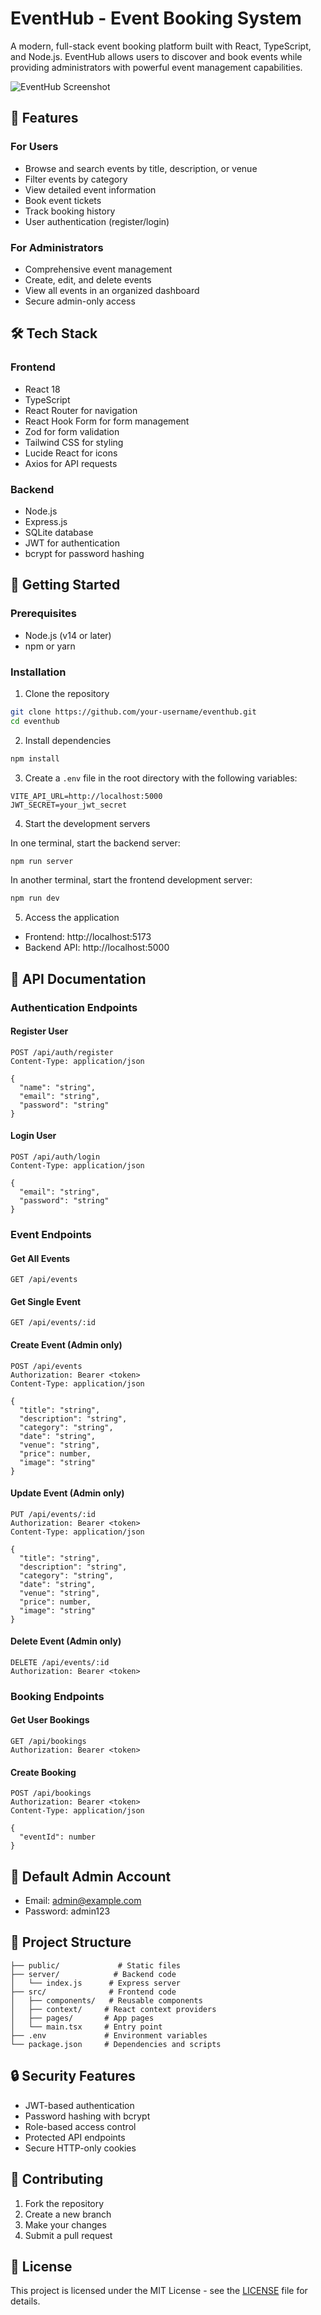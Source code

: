 # EventHub - Event Booking System

A modern, full-stack event booking platform built with React, TypeScript, and Node.js. EventHub allows users to discover and book events while providing administrators with powerful event management capabilities.

![EventHub Screenshot](https://images.pexels.com/photos/2747449/pexels-photo-2747449.jpeg)

## 🌟 Features

### For Users
- Browse and search events by title, description, or venue
- Filter events by category
- View detailed event information
- Book event tickets
- Track booking history
- User authentication (register/login)

### For Administrators
- Comprehensive event management
- Create, edit, and delete events
- View all events in an organized dashboard
- Secure admin-only access

## 🛠 Tech Stack

### Frontend
- React 18
- TypeScript
- React Router for navigation
- React Hook Form for form management
- Zod for form validation
- Tailwind CSS for styling
- Lucide React for icons
- Axios for API requests

### Backend
- Node.js
- Express.js
- SQLite database
- JWT for authentication
- bcrypt for password hashing

## 🚀 Getting Started

### Prerequisites
- Node.js (v14 or later)
- npm or yarn

### Installation

1. Clone the repository
```bash
git clone https://github.com/your-username/eventhub.git
cd eventhub
```

2. Install dependencies
```bash
npm install
```

3. Create a `.env` file in the root directory with the following variables:
```env
VITE_API_URL=http://localhost:5000
JWT_SECRET=your_jwt_secret
```

4. Start the development servers

In one terminal, start the backend server:
```bash
npm run server
```

In another terminal, start the frontend development server:
```bash
npm run dev
```

5. Access the application
- Frontend: http://localhost:5173
- Backend API: http://localhost:5000

## 📝 API Documentation

### Authentication Endpoints

#### Register User
```http
POST /api/auth/register
Content-Type: application/json

{
  "name": "string",
  "email": "string",
  "password": "string"
}
```

#### Login User
```http
POST /api/auth/login
Content-Type: application/json

{
  "email": "string",
  "password": "string"
}
```

### Event Endpoints

#### Get All Events
```http
GET /api/events
```

#### Get Single Event
```http
GET /api/events/:id
```

#### Create Event (Admin only)
```http
POST /api/events
Authorization: Bearer <token>
Content-Type: application/json

{
  "title": "string",
  "description": "string",
  "category": "string",
  "date": "string",
  "venue": "string",
  "price": number,
  "image": "string"
}
```

#### Update Event (Admin only)
```http
PUT /api/events/:id
Authorization: Bearer <token>
Content-Type: application/json

{
  "title": "string",
  "description": "string",
  "category": "string",
  "date": "string",
  "venue": "string",
  "price": number,
  "image": "string"
}
```

#### Delete Event (Admin only)
```http
DELETE /api/events/:id
Authorization: Bearer <token>
```

### Booking Endpoints

#### Get User Bookings
```http
GET /api/bookings
Authorization: Bearer <token>
```

#### Create Booking
```http
POST /api/bookings
Authorization: Bearer <token>
Content-Type: application/json

{
  "eventId": number
}
```

## 👥 Default Admin Account
- Email: admin@example.com
- Password: admin123

## 📁 Project Structure
```
├── public/             # Static files
├── server/            # Backend code
│   └── index.js      # Express server
├── src/              # Frontend code
│   ├── components/   # Reusable components
│   ├── context/     # React context providers
│   ├── pages/       # App pages
│   └── main.tsx     # Entry point
├── .env             # Environment variables
└── package.json     # Dependencies and scripts
```

## 🔒 Security Features
- JWT-based authentication
- Password hashing with bcrypt
- Role-based access control
- Protected API endpoints
- Secure HTTP-only cookies

## 🤝 Contributing
1. Fork the repository
2. Create a new branch
3. Make your changes
4. Submit a pull request

## 📄 License
This project is licensed under the MIT License - see the [LICENSE](LICENSE) file for details.